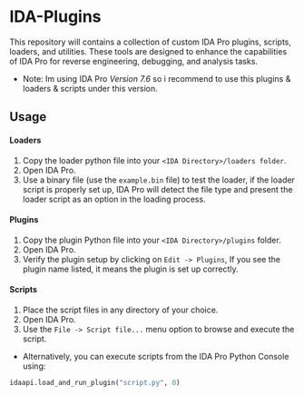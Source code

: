 # IDA-Plugins
This repository will contains a collection of custom IDA Pro plugins, scripts, loaders, and utilities. These tools are designed to enhance the capabilities of IDA Pro for reverse engineering, debugging, and analysis tasks.

- Note: Im using IDA Pro *Version 7.6* so i recommend to use this plugins & loaders & scripts under this version.

## Usage
#### Loaders
1. Copy the loader python file into your `<IDA Directory>/loaders folder`.
2. Open IDA Pro.
3. Use a binary file (use the `example.bin` file) to test the loader, if the loader script is properly set up, IDA Pro will detect the file type and present the loader script as an option in the loading process.

#### Plugins
1. Copy the plugin Python file into your `<IDA Directory>/plugins` folder.
2. Open IDA Pro.
3. Verify the plugin setup by clicking on `Edit -> Plugins`, If you see the plugin name listed, it means the plugin is set up correctly.

#### Scripts
1. Place the script files in any directory of your choice.
2. Open IDA Pro.
3. Use the `File -> Script file...` menu option to browse and execute the script.
- Alternatively, you can execute scripts from the IDA Pro Python Console using:
```python
idaapi.load_and_run_plugin("script.py", 0)  
```

